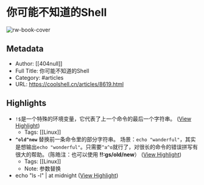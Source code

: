 # 你可能不知道的Shell

![rw-book-cover](https://coolshell.cn/wp-content/uploads/2012/11/shell.01.png)

## Metadata
- Author: [[404null]]
- Full Title: 你可能不知道的Shell
- Category: #articles
- URL: https://coolshell.cn/articles/8619.html

## Highlights
- `!$`是一个特殊的环境变量，它代表了上一个命令的最后一个字符串。 ([View Highlight](https://read.readwise.io/read/01h0ks2jgjk20jhd8k6czh71c4))
    - Tags: [[Linux]] 
- **`^old^new`** 
  替换前一条命令里的部分字符串。 
  场景：`echo "wanderful"`，其实是想输出`echo "wonderful"`。只需要`^a^o`就行了，对很长的命令的错误拼写有很大的帮助。（陈皓注：也可以使用 **!!:gs/old/new**） ([View Highlight](https://read.readwise.io/read/01h0ksjp9y42c01p4yjf9n7023))
    - Tags: [[Linux]] 
    - Note: 参数替换
- echo "ls -l" | at midnight ([View Highlight](https://read.readwise.io/read/01h0kt4b6eap6vtzj06vth8sy0))

